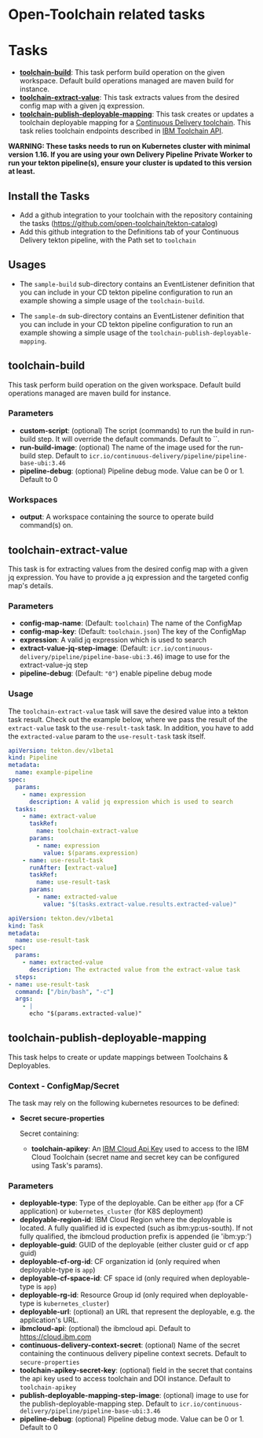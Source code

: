 # Open-Toolchain related tasks

# Tasks

- **[toolchain-build](#toolchain-build)**: This task perform build operation on the given workspace. Default build operations managed are maven build for instance.
- **[toolchain-extract-value](#toolchain-extract-value)**: This task extracts values from the desired config map with a given jq expression.
- **[toolchain-publish-deployable-mapping](#toolchain-publish-deployable-mapping)**: This task creates or updates a toolchain deployable mapping for a [Continuous Delivery toolchain](https://cloud.ibm.com/docs/services/ContinuousDelivery?topic=ContinuousDelivery-toolchains-using). This task relies toolchain endpoints described in [IBM Toolchain API](https://otc-swagger.us-south.devops.dev.cloud.ibm.com/swagger-ui?url=https://otc-api.us-south.devops.dev.cloud.ibm.com/spec/swagger.json#/toolchain_deployable_mappings).

**WARNING: These tasks needs to run on Kubernetes cluster with minimal version 1.16. If you are using your own Delivery Pipeline Private Worker to run your tekton pipeline(s), ensure your cluster is updated to this version at least.**

## Install the Tasks
- Add a github integration to your toolchain with the repository containing the tasks (https://github.com/open-toolchain/tekton-catalog)
- Add this github integration to the Definitions tab of your Continuous Delivery tekton pipeline, with the Path set to `toolchain`

## Usages

- The `sample-build` sub-directory contains an EventListener definition that you can include in your CD tekton pipeline configuration to run an example showing a simple usage of the `toolchain-build`.

- The `sample-dm` sub-directory contains an EventListener definition that you can include in your CD tekton pipeline configuration to run an example showing a simple usage of the `toolchain-publish-deployable-mapping`.

## toolchain-build

This task perform build operation on the given workspace. Default build operations managed are maven build for instance.

### Parameters

* **custom-script**: (optional) The script (commands) to run the build in run-build step. It will override the default commands. Default to ``.
* **run-build-image**: (optional) The name of the image used for the run-build step. Default to `icr.io/continuous-delivery/pipeline/pipeline-base-ubi:3.46`
* **pipeline-debug**: (optional) Pipeline debug mode. Value can be 0 or 1. Default to 0

### Workspaces

* **output**: A workspace containing the source to operate build command(s) on.

## toolchain-extract-value
This task is for extracting values from the desired config map with a given jq expression.
You have to provide a jq expression and the targeted config map's details.

### Parameters

- **config-map-name**: (Default: `toolchain`) The name of the ConfigMap
- **config-map-key**: (Default: `toolchain.json`) The key of the ConfigMap
- **expression**: A valid jq expression which is used to search
- **extract-value-jq-step-image**: (Default: `icr.io/continuous-delivery/pipeline/pipeline-base-ubi:3.46`) image to use for the extract-value-jq step
- **pipeline-debug**: (Default: `"0"`) enable pipeline debug mode

### Usage

The `toolchain-extract-value` task will save the desired value into a tekton task result.
Check out the example below, where we pass the result of the `extract-value` task to the `use-result-task` task.
In addition, you have to add the `extracted-value` param to the `use-result-task` task itself.

``` yaml
apiVersion: tekton.dev/v1beta1
kind: Pipeline
metadata:
  name: example-pipeline
spec:
  params:
    - name: expression
      description: A valid jq expression which is used to search
  tasks:
    - name: extract-value
      taskRef:
        name: toolchain-extract-value
      params:
        - name: expression
          value: $(params.expression)
    - name: use-result-task
      runAfter: [extract-value]
      taskRef:
        name: use-result-task
      params:
        - name: extracted-value
          value: "$(tasks.extract-value.results.extracted-value)"
```
``` yaml
apiVersion: tekton.dev/v1beta1
kind: Task
metadata:
  name: use-result-task
spec:
  params:
    - name: extracted-value
      description: The extracted value from the extract-value task
  steps:
- name: use-result-task
  command: ["/bin/bash", "-c"]
  args:
    - |
      echo "$(params.extracted-value)"
```

## toolchain-publish-deployable-mapping

This task helps to create or update mappings between Toolchains & Deployables.

### Context - ConfigMap/Secret

  The task may rely on the following kubernetes resources to be defined:

* **Secret secure-properties**

  Secret containing:
  * **toolchain-apikey**: An [IBM Cloud Api Key](https://cloud.ibm.com/iam/apikeys) used to access to the IBM Cloud Toolchain (secret name and secret key can be configured using Task's params).

### Parameters

* **deployable-type**: Type of the deployable. Can be either `app` (for a CF application) or `kubernetes_cluster` (for K8S deployment)
* **deployable-region-id**: IBM Cloud Region where the deployable is located. A fully qualified id is expected (such as ibm:yp:us-south). If not fully qualified, the ibmcloud production prefix is appended (ie 'ibm:yp:')
* **deployable-guid**: GUID of the deployable (either cluster guid or cf app guid)
* **deployable-cf-org-id**: CF organization id (only required when deployable-type is `app`)
* **deployable-cf-space-id**: CF space id (only required when deployable-type is `app`)
* **deployable-rg-id**: Resource Group id (only required when deployable-type is `kubernetes_cluster`)
* **deployable-url**: (optional) an URL that represent the deployable, e.g. the application's URL.
* **ibmcloud-api**: (optional) the ibmcloud api. Default to https://cloud.ibm.com
* **continuous-delivery-context-secret**: (optional) Name of the secret containing the continuous delivery pipeline context secrets. Default to `secure-properties`
* **toolchain-apikey-secret-key**: (optional) field in the secret that contains the api key used to access toolchain and DOI instance. Default to `toolchain-apikey`
* **publish-deployable-mapping-step-image**: (optional) image to use for the publish-deployable-mapping step. Default to `icr.io/continuous-delivery/pipeline/pipeline-base-ubi:3.46`
* **pipeline-debug**: (optional) Pipeline debug mode. Value can be 0 or 1. Default to 0
